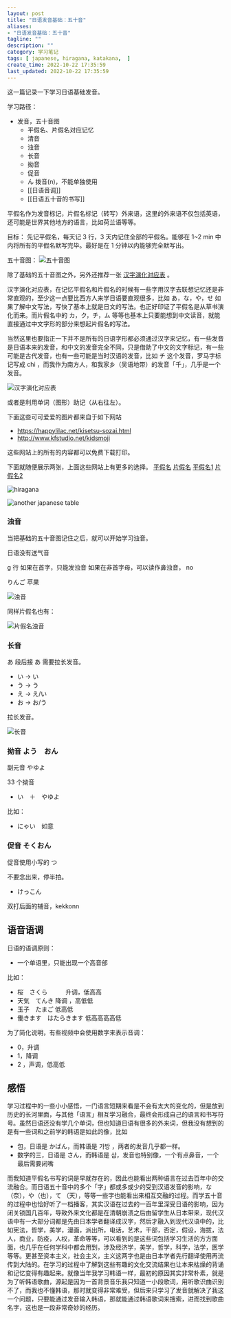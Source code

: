 ```yaml
---
layout: post
title: "日语发音基础：五十音"
aliases:
- "日语发音基础：五十音"
tagline: ""
description: ""
category: 学习笔记
tags: [ japanese, hiragana, katakana,  ]
create_time: 2022-10-22 17:35:59
last_updated: 2022-10-22 17:35:59
---
```


这一篇记录一下学习日语基础发音。

学习路径：

- 发音，五十音图
    - 平假名、片假名对应记忆
    - 清音
    - 浊音
    - 长音
    - 拗音
    - 促音
    - ん 拨音(n)，不能单独使用
    - [[日语音调]]
    - [[日语五十音的书写]]

平假名作为发音标记，片假名标记（转写）外来语，这里的外来语不仅包括英语，还可能是世界其他地方的语言，比如荷兰语等等。

目标：
先记平假名，每天记 3 行，3 天内记住全部的平假名。能够在 1~2 min 中内将所有的平假名默写完毕。最好是在 1 分钟以内能够完全默写出。

五十音图：
![五十音图](https://photo.einverne.info/images/2022/10/22/RPBW.png)

除了基础的五十音图之外，另外还推荐一张 [汉字演化对应表](https://photo.einverne.info/images/2022/10/22/RjFQ.png) 。

汉字演化对应表，在记忆平假名和片假名的时候有一些字用汉字去联想记忆还是非常直观的，至少这一点要比西方人来学日语要直观很多，比如 あ，な，や，せ 如果了解中文写法，写快了基本上就是日文的写法。也正好印证了平假名是从草书演化而来。而片假名中的 カ，ク，チ，ム 等等也基本上只要能想到中文读音，就能直接通过中文字形的部分来想起片假名的写法。

当然这里也要指正一下并不是所有的日语字形都必须通过汉字来记忆，有一些发音是日语本来的发音，和中文的发音完全不同，只是借助了中文的文字标记，有一些可能是古代发音，也有一些可能是当时汉语的发音，比如 チ 这个发音，罗马字标记写成 chi ，而我作为南方人，和我家乡（吴语地带）的发音「千」，几乎是一个发音。

![汉字演化对应表](https://photo.einverne.info/images/2022/10/22/RjFQ.png)

或者是利用单词（图形）助记（从右往左）。

下面这些可可爱爱的图片都来自于如下网站

- <https://happylilac.net/kisetsu-sozai.html>
- <http://www.kfstudio.net/kidsmoji>

这些网站上的所有的内容都可以免费下载打印。

下面就随便展示两张，上面这些网站上有更多的选择。 [平假名](/assets/japanese/hiragana-g-01.pdf)  [片假名](/assets/japanese/katakana-g-01.pdf)  [平假名1](/assets/japanese/aiueo_stamp_hira.pdf)  [片假名2](/assets/japanese/aiueo_stamp_kana.pdf)

![hiragana](https://photo.einverne.info/images/2022/10/22/R3YX.png)

![another japanese table](https://photo.einverne.info/images/2022/10/22/RJPi.png)

### 浊音
当把基础的五十音图记住之后，就可以开始学习浊音。

日语没有送气音

g 行
如果在首字，只能发浊音
如果在非首字母，可以读作鼻浊音， no

りんご 苹果

![浊音](https://photo.einverne.info/images/2022/10/22/RBT0.png)

同样片假名也有：

![片假名浊音](https://photo.einverne.info/images/2022/10/22/RHg9.png)

### 长音

あ 段后接 あ 需要拉长发音。

- い  -> い
- う  -> う
- え -> え/い
- お -> お/う

拉长发音。

![长音](https://photo.einverne.info/images/2022/10/22/Rmv6.png)

### 拗音 よう　おん

副元音 やゆよ

33 个拗音

- い　＋　やゆよ

比如：

- にゃい　如意

### 促音 そくおん

促音使用小写的  つ

不要念出来，停半拍。

- けっこん

双打后面的辅音，kekkonn

## 语音语调

日语的语调原则：

- 一个单语里，只能出现一个高音部

比如：

- 桜　さくら　　　升调，低高高
- 天気　てんき      降调 ，高低低
- 玉子　たまご        低高低
- 働きます　はたらきます     低高高高高低

为了简化说明，有些视频中会使用数字来表示音调：

- 0，升调
- 1，降调
- 2 ，声调，低高低

## 感悟

学习过程中的一些小小感悟，一门语言短期来看是不会有太大的变化的，但是放到历史的长河里面，与其他「语言」相互学习融合，最终会形成自己的语言和书写符号。虽然日语还没有学几个单词，但也知道日语有很多的外来词，但我没有想到的是有一些词和之前学的韩语是如此的像，比如

- 包，日语是 かばん，而韩语是 가방 ，两者的发音几乎都一样。
- 数字的三，日语是 さん，而韩语是 삼，发音也特别像，一个有点鼻音，一个最后需要闭嘴

而我知道平假名书写的词是早就存在的，因此也能看出两种语言在过去百年中的交流融合。而日语五十音中的多个「字」都或多或少的受到汉语发音的影响，な（奈），や（也），て （天），等等一些字也能看出来相互交融的过程。而学五十音的过程中也恰好听了一档播客，其实汉语在过去的一百年里深受日语的影响，因为闭关锁国几百年，导致外来文化都是在清朝崩溃之后由留学生从日本带来，现代汉语中有一大部分词都是先由日本学者翻译成汉字，然后才融入到现代汉语中的，比如宪法，哲学，美学，漫画，派出所，电话，艺术，干部，否定，假设，海拔，法人，商业，防疫，人权，革命等等，可以看到的是这些词包括学习生活的方方面面，也几乎在任何学科中都会用到，涉及经济学，美学，哲学，科学，法学，医学等等。更甚至资本主义，社会主义，主义这两字也是由日本学者先行翻译使用再流传到大陆的。在学习的过程中了解到这些有趣的文化交流结果也让本来枯燥的背诵和记忆变得有趣起来。就像当年我学习韩语一样，最初的原因其实非常朴素，就是为了听韩语歌曲，源起是因为一首背景音乐我只知道一小段歌词，用听歌识曲识别不了，而我也不懂韩语，那时就变得非常难受，但后来只学习了发音就解决了我这一个问题，只要能通过发音输入韩语，那就能通过韩语歌词来搜索，进而找到歌曲名字，这也是一段非常奇妙的经历。
